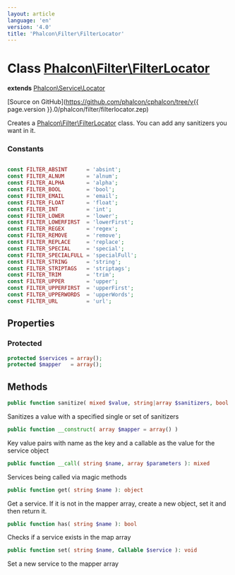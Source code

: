 ```yaml
---
layout: article
language: 'en'
version: '4.0'
title: 'Phalcon\Filter\FilterLocator'
---
```

# Class [Phalcon\Filter\FilterLocator](Phalcon_Filter_FilterLocator)

**extends** [Phalcon\Service\Locator](Phalcon_Service_Locator)

[Source on GitHub](https://github.com/phalcon/cphalcon/tree/v{{ page.version }}.0/phalcon/filter/filterlocator.zep)

Creates a [Phalcon\Filter\FilterLocator](Phalcon_Filter_FilterLocator) class. You can add any sanitizers you want in it.

### Constants
```php

const FILTER_ABSINT      = 'absint';
const FILTER_ALNUM       = 'alnum';
const FILTER_ALPHA       = 'alpha';
const FILTER_BOOL        = 'bool';
const FILTER_EMAIL       = 'email';
const FILTER_FLOAT       = 'float';
const FILTER_INT         = 'int';
const FILTER_LOWER       = 'lower';
const FILTER_LOWERFIRST  = 'lowerFirst';
const FILTER_REGEX       = 'regex';
const FILTER_REMOVE      = 'remove';
const FILTER_REPLACE     = 'replace';
const FILTER_SPECIAL     = 'special';
const FILTER_SPECIALFULL = 'specialFull';
const FILTER_STRING      = 'string';
const FILTER_STRIPTAGS   = 'striptags';
const FILTER_TRIM        = 'trim';
const FILTER_UPPER       = 'upper';
const FILTER_UPPERFIRST  = 'upperFirst';
const FILTER_UPPERWORDS  = 'upperWords';
const FILTER_URL         = 'url';
```

## Properties

### Protected
```php
protected $services = array();
protected $mapper   = array();
```

## Methods
```php
public function sanitize( mixed $value, string|array $sanitizers, bool $noRecursive = false ): mixed
```
Sanitizes a value with a specified single or set of sanitizers

```php
public function __construct( array $mapper = array() )
```
Key value pairs with name as the key and a callable as the value for the service object

```php
public function __call( string $name, array $parameters ): mixed 
```
Services being called via magic methods

```php
public function get( string $name ): object
```
Get a service. If it is not in the mapper array, create a new object, set it and then return it.

```php
public function has( string $name ): bool
```
Checks if a service exists in the map array

```php
public function set( string $name, Callable $service ): void
```
Set a new service to the mapper array
